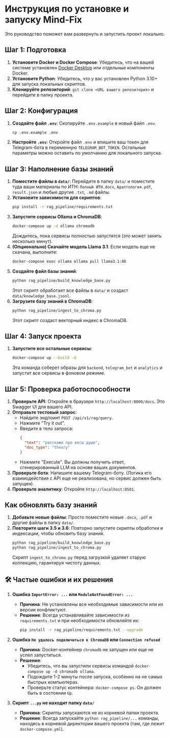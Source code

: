 # Инструкция по установке и запуску Mind-Fix

Это руководство поможет вам развернуть и запустить проект локально.

## Шаг 1: Подготовка

1.  **Установите Docker и Docker Compose**: Убедитесь, что на вашей системе установлен [Docker Desktop](https://www.docker.com/products/docker-desktop/) или отдельные компоненты Docker.
2.  **Установите Python**: Убедитесь, что у вас установлен Python 3.10+ для запуска локальных скриптов.
3.  **Клонируйте репозиторий**: `git clone <URL вашего репозитория>` и перейдите в папку проекта.

## Шаг 2: Конфигурация

1.  **Создайте файл `.env`**: Скопируйте `.env.example` в новый файл `.env`.
    ```bash
    cp .env.example .env
    ```
2.  **Настройте `.env`**: Откройте файл `.env` и впишите ваш токен для Telegram-бота в переменную `TELEGRAM_BOT_TOKEN`. Остальные параметры можно оставить по умолчанию для локального запуска.

## Шаг 3: Наполнение базы знаний

1.  **Поместите файлы в `data/`**: Перейдите в папку `data/` и поместите туда ваши материалы по ИТН: `Полный ИТН.docx`, `Адаптология.pdf`, `result.json` и любые другие `.txt`, `.md` файлы.
2.  **Установите зависимости для скриптов**:
    ```bash
    pip install -r rag_pipeline/requirements.txt
    ```
3.  **Запустите сервисы Ollama и ChromaDB**:
    ```bash
    docker-compose up -d ollama chromadb
    ```
    Дождитесь, пока сервисы полностью запустятся (это может занять несколько минут).
4.  **(Опционально) Скачайте модель Llama 3.1**: Если модель еще не скачана, выполните:
    ```bash
    docker-compose exec ollama ollama pull llama3.1:8b
    ```
5.  **Создайте файл базы знаний**:
    ```bash
    python rag_pipeline/build_knowledge_base.py
    ```
    Этот скрипт обработает все файлы в `data/` и создаст `data/knowledge_base.jsonl`.
6.  **Загрузите базу знаний в ChromaDB**:
    ```bash
    python rag_pipeline/ingest_to_chroma.py
    ```
    Этот скрипт создаст векторный индекс в ChromaDB.

## Шаг 4: Запуск проекта

1.  **Запустите все остальные сервисы**:
    ```bash
    docker-compose up --build -d
    ```
    Эта команда соберет образы для `backend`, `telegram_bot` и `analytics` и запустит все сервисы в фоновом режиме.

## Шаг 5: Проверка работоспособности

1.  **Проверьте API**: Откройте в браузере `http://localhost:8000/docs`. Это Swagger UI для вашего API.
2.  **Отправьте тестовый запрос**:
    *   Найдите эндпоинт `POST /api/v1/rag/query`.
    *   Нажмите "Try it out".
    *   Введите в тело запроса:
        ```json
        {
          "text": "расскажи про весы души",
          "doc_type": "theory"
        }
        ```
    *   Нажмите "Execute". Вы должны получить ответ, сгенерированный LLM на основе ваших документов.
3.  **Проверьте бота**: Напишите вашему Telegram-боту. (Логика его взаимодействия с API еще не реализована, но сервис должен быть запущен).
4.  **Проверьте аналитику**: Откройте `http://localhost:8501`.

## Как обновлять базу знаний

1.  **Добавьте новые файлы**: Просто поместите новые `.docx`, `.pdf` и другие файлы в папку `data/`.
2.  **Повторите шаги 3.5 и 3.6**: Повторно запустите скрипты обработки и индексации, чтобы обновить базу знаний.
    ```bash
    python rag_pipeline/build_knowledge_base.py
    python rag_pipeline/ingest_to_chroma.py
    ```
    Скрипт `ingest_to_chroma.py` перед загрузкой удаляет старую коллекцию, гарантируя чистоту данных.

## 🛠️ Частые ошибки и их решения

1.  **Ошибка `ImportError: ...` или `ModuleNotFoundError: ...`**
    *   **Причина**: Не установлены все необходимые зависимости или их версии конфликтуют.
    *   **Решение**: Всегда устанавливайте зависимости из `requirements.txt` и при необходимости обновляйте их:
        ```bash
        pip install -r rag_pipeline/requirements.txt --upgrade
        ```

2.  **Ошибка `Не удалось подключиться к ChromaDB` или `Connection refused`**
    *   **Причина**: Docker-контейнер `chromadb` не запущен или еще не успел запуститься.
    *   **Решение**:
        *   Убедитесь, что вы запустили сервисы командой `docker-compose up -d chromadb ollama`.
        *   Подождите 1-2 минуты после запуска, особенно на не самых быстрых компьютерах.
        *   Проверьте статус контейнера: `docker-compose ps`. Он должен быть в состоянии `Up`.

3.  **Скрипт `...py` не находит папку `data/`**
    *   **Причина**: Скрипты запускаются не из корневой папки проекта.
    *   **Решение**: Всегда запускайте `python rag_pipeline/...` команды, находясь в корневой директории вашего проекта (там, где лежит `docker-compose.yml`). 